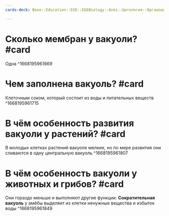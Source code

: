 ```yaml
---
cards-deck: Base::Education::EGE::EGEBiology::Anki::Цитология::Органоиды эукариот

---
```


# Сколько мембран у вакуоли? #card 
Одна
^1668195961669

# Чем заполнена вакуоль? #card 
Клеточным соком, который состоит из воды и питательных веществ
^1668195961715

# В чём особенность развития вакуоли у растений? #card 
В молодых клетках растений вакуоле мелкие, но по мере развития они сливаются в одну центральную вакуоль
^1668195961807

# В чём особенность вакуоли у животных и грибов? #card 
Они гораздо меньше и выполняют другие функции. **Сократительная вакуоль** у амёбы выделяет из клетки ненужные вещества и избыток воды
^1668195961849
